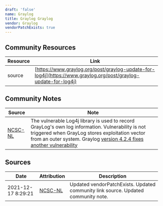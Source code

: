```yaml
---
draft: 'false'
name: Graylog
title: Graylog Graylog
vendor: Graylog
vendorPatchExists: true
---
```



## Community Resources
| Resource | Link |
| --- | --- |
| source | [https://www.graylog.org/post/graylog-update-for-log4j](https://www.graylog.org/post/graylog-update-for-log4j) |

## Community Notes
| Source | Note |
| --- | --- |
| [NCSC-NL](https://github.com/NCSC-NL/log4shell/blob/main/software/README.md) | The vulnerable Log4j library is used to record GrayLog's own log information. Vulnerability is not triggered when GrayLog stores exploitation vector from an outer system. Graylog [version 4.2.4 fixes](https://github.com/Graylog2/graylog2-server/compare/4.2.3...4.2.4) [another vulnerability](https://www.lunasec.io/docs/blog/log4j-zero-day-update-on-cve-2021-45046/) |

## Sources
| Date | Attribution | Description |
| --- | --- | --- |
| 2021-12-17 8:29:21 | [NCSC-NL](https://github.com/NCSC-NL/log4shell/blob/main/software/README.md) | Updated vendorPatchExists. Updated community link source. Updated community note.  |
